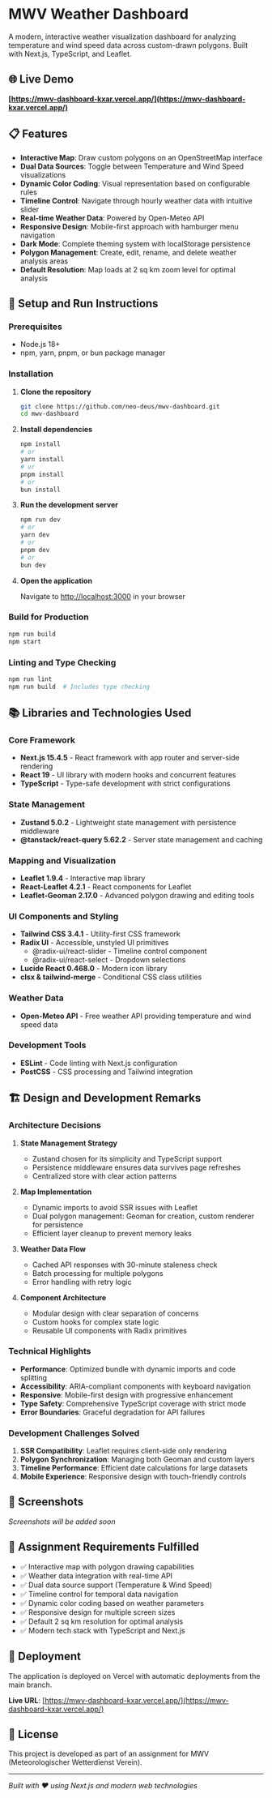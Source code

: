 # MWV Weather Dashboard

A modern, interactive weather visualization dashboard for analyzing temperature and wind speed data across custom-drawn polygons. Built with Next.js, TypeScript, and Leaflet.

## 🌐 Live Demo

**[https://mwv-dashboard-kxar.vercel.app/](https://mwv-dashboard-kxar.vercel.app/)**

## 📋 Features

- **Interactive Map**: Draw custom polygons on an OpenStreetMap interface
- **Dual Data Sources**: Toggle between Temperature and Wind Speed visualizations
- **Dynamic Color Coding**: Visual representation based on configurable rules
- **Timeline Control**: Navigate through hourly weather data with intuitive slider
- **Real-time Weather Data**: Powered by Open-Meteo API
- **Responsive Design**: Mobile-first approach with hamburger menu navigation
- **Dark Mode**: Complete theming system with localStorage persistence
- **Polygon Management**: Create, edit, rename, and delete weather analysis areas
- **Default Resolution**: Map loads at 2 sq km zoom level for optimal analysis

## 🚀 Setup and Run Instructions

### Prerequisites

- Node.js 18+
- npm, yarn, pnpm, or bun package manager

### Installation

1. **Clone the repository**

   ```bash
   git clone https://github.com/neo-deus/mwv-dashboard.git
   cd mwv-dashboard
   ```

2. **Install dependencies**

   ```bash
   npm install
   # or
   yarn install
   # or
   pnpm install
   # or
   bun install
   ```

3. **Run the development server**

   ```bash
   npm run dev
   # or
   yarn dev
   # or
   pnpm dev
   # or
   bun dev
   ```

4. **Open the application**

   Navigate to [http://localhost:3000](http://localhost:3000) in your browser

### Build for Production

```bash
npm run build
npm start
```

### Linting and Type Checking

```bash
npm run lint
npm run build  # Includes type checking
```

## 📚 Libraries and Technologies Used

### Core Framework

- **Next.js 15.4.5** - React framework with app router and server-side rendering
- **React 19** - UI library with modern hooks and concurrent features
- **TypeScript** - Type-safe development with strict configurations

### State Management

- **Zustand 5.0.2** - Lightweight state management with persistence middleware
- **@tanstack/react-query 5.62.2** - Server state management and caching

### Mapping and Visualization

- **Leaflet 1.9.4** - Interactive map library
- **React-Leaflet 4.2.1** - React components for Leaflet
- **Leaflet-Geoman 2.17.0** - Advanced polygon drawing and editing tools

### UI Components and Styling

- **Tailwind CSS 3.4.1** - Utility-first CSS framework
- **Radix UI** - Accessible, unstyled UI primitives
  - @radix-ui/react-slider - Timeline control component
  - @radix-ui/react-select - Dropdown selections
- **Lucide React 0.468.0** - Modern icon library
- **clsx & tailwind-merge** - Conditional CSS class utilities

### Weather Data

- **Open-Meteo API** - Free weather API providing temperature and wind speed data

### Development Tools

- **ESLint** - Code linting with Next.js configuration
- **PostCSS** - CSS processing and Tailwind integration

## 🏗️ Design and Development Remarks

### Architecture Decisions

1. **State Management Strategy**

   - Zustand chosen for its simplicity and TypeScript support
   - Persistence middleware ensures data survives page refreshes
   - Centralized store with clear action patterns

2. **Map Implementation**

   - Dynamic imports to avoid SSR issues with Leaflet
   - Dual polygon management: Geoman for creation, custom renderer for persistence
   - Efficient layer cleanup to prevent memory leaks

3. **Weather Data Flow**

   - Cached API responses with 30-minute staleness check
   - Batch processing for multiple polygons
   - Error handling with retry logic

4. **Component Architecture**
   - Modular design with clear separation of concerns
   - Custom hooks for complex state logic
   - Reusable UI components with Radix primitives

### Technical Highlights

- **Performance**: Optimized bundle with dynamic imports and code splitting
- **Accessibility**: ARIA-compliant components with keyboard navigation
- **Responsive**: Mobile-first design with progressive enhancement
- **Type Safety**: Comprehensive TypeScript coverage with strict mode
- **Error Boundaries**: Graceful degradation for API failures

### Development Challenges Solved

1. **SSR Compatibility**: Leaflet requires client-side only rendering
2. **Polygon Synchronization**: Managing both Geoman and custom layers
3. **Timeline Performance**: Efficient date calculations for large datasets
4. **Mobile Experience**: Responsive design with touch-friendly controls

## 📸 Screenshots

<!-- Add application screenshots here -->
<!--
![Dashboard Overview](./screenshots/dashboard-overview.png)
*Main dashboard with temperature visualization*

![Polygon Creation](./screenshots/polygon-creation.png)
*Interactive polygon drawing interface*

![Timeline Control](./screenshots/timeline-control.png)
*Hourly weather data navigation*

![Mobile View](./screenshots/mobile-view.png)
*Responsive mobile interface*

![Dark Mode](./screenshots/dark-mode.png)
*Complete dark theme implementation*
-->

_Screenshots will be added soon_

## 🎯 Assignment Requirements Fulfilled

- ✅ Interactive map with polygon drawing capabilities
- ✅ Weather data integration with real-time API
- ✅ Dual data source support (Temperature & Wind Speed)
- ✅ Timeline control for temporal data navigation
- ✅ Dynamic color coding based on weather parameters
- ✅ Responsive design for multiple screen sizes
- ✅ Default 2 sq km resolution for optimal analysis
- ✅ Modern tech stack with TypeScript and Next.js

## 🚀 Deployment

The application is deployed on Vercel with automatic deployments from the main branch.

**Live URL**: [https://mwv-dashboard-kxar.vercel.app/](https://mwv-dashboard-kxar.vercel.app/)

## 📄 License

This project is developed as part of an assignment for MWV (Meteorologischer Wetterdienst Verein).

---

_Built with ❤️ using Next.js and modern web technologies_
